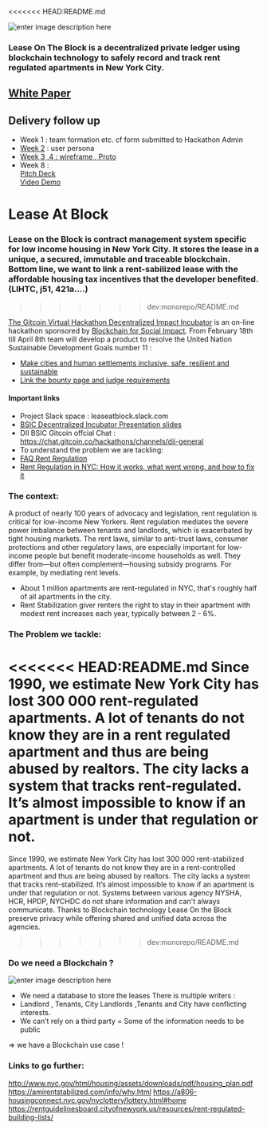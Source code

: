 

<<<<<<< HEAD:README.md

![enter image description here](https://i.ibb.co/h9vC4jy/lotb-banniere.png)
### Lease On The Block is a decentralized private ledger using blockchain technology to safely record and track rent regulated apartments in New York City. 

##  [White Paper](https://docs.google.com/document/d/1bMsQI3YBPY1uXccjBAVuCOZRbWk5MK9pt_mvgcqypQA/edit?usp=sharing)

  ## Delivery follow up
-   Week 1 : team formation etc. cf form submitted to Hackathon Admin
-   [Week 2](https://docs.google.com/document/d/1bMsQI3YBPY1uXccjBAVuCOZRbWk5MK9pt_mvgcqypQA/edit#heading=h.6o9uby1myj3n) : user persona
-   [Week 3 ,4 : wireframe , Proto](https://github.com/Redoudou/Leaseatblock/tree/master/SCREENS)  
-   Week 8 :  
    [Pitch Deck  
    ](https://github.com/Redoudou/Leaseatblock/blob/master/LeaseOnTheBlock-Pitch-Deck.pdf)[Video Demo](https://github.com/Redoudou/Leaseatblock/blob/master/LOTB-Demo-Pitch%20Deck.mp4)
##

# Lease At Block 
### Lease on the Block is contract management system specific for low income housing in New York City. It stores the lease in a unique, a secured, immutable and traceable blockchain. Bottom line, we want to link a rent-sabilized lease with the affordable housing tax incentives that the developer benefited. (LIHTC, j51, 421a....)
>>>>>>> dev:monorepo/README.md

[The Gitcoin Virtual Hackathon Decentralized Impact Incubator](https://gitcoin.co/hackathon/onboard/decentralized-impact-incubator/) is an on-line hackathon sponsored by [Blockchain for Social Impact](https://blockchainforsocialimpact.com/). 
From February 18th till April 8th team will develop a product to resolve the United Nation Sustainable Development Goals number 11 :

 - [Make cities and human settlements inclusive, safe, resilient and sustainable](https://sustainabledevelopment.un.org/sdg11)
 - [Link the bounty page and judge requirements](https://gitcoin.co/issue/blockchainforsocialimpact/incubator/2/4017) 



#### Important links
 - Project Slack space : leaseatblock.slack.com
 -  [BSIC Decentralized Incubator Presentation slides ](https://docs.google.com/presentation/d/1R_sQtz0454G4nNclYzuyi_MrEfSZgaBUaSlPP4usseI/edit#slide=id.g6f17f92e59_0_4) 
 - DII BSIC Gitcoin offcial Chat : https://chat.gitcoin.co/hackathons/channels/dii-general
 - To understand the problem we are tackling: 
 - [FAQ Rent Regulation](https://hcr.ny.gov/search/rental_housing_documents_by_type?f%5B0%5D=filter_term:1161)
 - [Rent Regulation in NYC: How it works, what went wrong, and how to fix it](https://www.cssny.org/publications/entry/rent-regulation-in-new-york-city)
 

 
### The context:
A product of nearly 100 years of advocacy and legislation, rent regulation is critical for low-income New Yorkers.
Rent regulation mediates the severe power imbalance between tenants and landlords, which is exacerbated by tight housing markets. The rent laws, similar to anti-trust laws, consumer protections and other regulatory laws, are especially important for low-income people but benefit moderate-income households as well. They differ from—but often complement—housing subsidy programs. For example, by mediating rent levels.

- About 1 million apartments are rent-regulated in NYC, that's roughly half of all apartments in the city. 
- Rent Stabilization giver renters the right to stay in their apartment with modest rent increases each year, typically between 2 - 6%.

### The Problem we tackle:
<<<<<<< HEAD:README.md
Since 1990, we estimate New York City has lost 300 000 rent-regulated apartments. A lot of tenants do not know they are in a rent regulated apartment and thus are being abused by realtors.  The city lacks a system that tracks rent-regulated. It’s almost impossible to know if an apartment is under that regulation or not. 
=======
Since 1990, we estimate New York City has lost 300 000 rent-stabilized apartments. A lot of tenants do not know they are in a rent-controlled apartment and thus are being abused by realtors. The city lacks a system that tracks rent-stabilized. It’s almost impossible to know if an apartment is under that regulation or not. Systems between various agency NYSHA, HCR, HPDP, NYCHDC do not share information and can't always communicate. Thanks to Blockchain technology Lease On the Block preserve privacy while offering shared and unified data across the agencies.  
>>>>>>> dev:monorepo/README.md

### Do we need a Blockchain ?
![enter image description here](https://i.ibb.co/PFq09Yx/Screenshot-from-2019-10-14-01-48-54.png)

 - We need a database to store the leases There is multiple writers :
 - Landlord , Tenants, City Landlords ,Tenants and City have conflicting interests. 
 - We can’t rely on a third party = Some of the information needs to be public

⇒ we have a Blockchain use case ! 

### Links to go further:
http://www.nyc.gov/html/housing/assets/downloads/pdf/housing_plan.pdf
https://amirentstabilized.com/info/why.html
https://a806-housingconnect.nyc.gov/nyclottery/lottery.html#home
https://rentguidelinesboard.cityofnewyork.us/resources/rent-regulated-building-lists/

